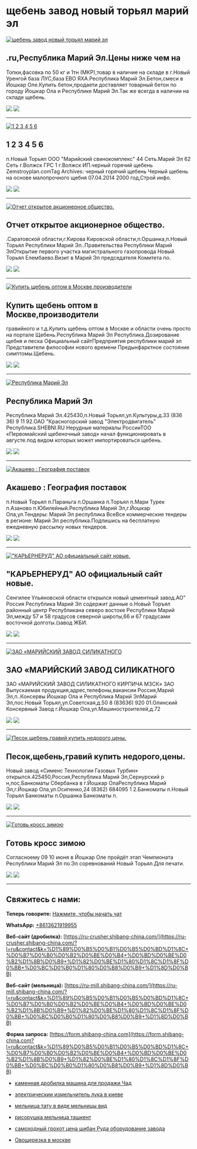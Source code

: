 # щебень завод новый торьял марий эл

<a href="https://swt.shibang-china.com/?l=ru&img&k=%D1%89%D0%B5%D0%B1%D0%B5%D0%BD%D1%8C+%D0%B7%D0%B0%D0%B2%D0%BE%D0%B4+%D0%BD%D0%BE%D0%B2%D1%8B%D0%B9+%D1%82%D0%BE%D1%80%D1%8C%D1%8F%D0%BB+%D0%BC%D0%B0%D1%80%D0%B8%D0%B9+%D1%8D%D0%BB" target="_blank">![щебень завод новый торьял марий эл](http://static.shibang-china.com/all-800x300/1205.jpg)</a>

## .ru,Республика Марий Эл.Цены ниже чем на
Топки,фасовка по 50 кг и 1тн (МКР),товар в наличие на складе в г.Новый Уренгой база ЛУС,база ЕВО ЯХА.Республика Марий Эл.Бетон,смеси в Йошкар Оле.Купить бетон,продаети доставляет товарный бетон по городу Йошкар Ола и Республике Марий Эл.Так же всегда в наличии на складе щебень.


<a href="https://whatsapp.shibangsoft.com/WhatsApp.php" target="_blank" title="WhatsApp">![](http://static.shibang-china.com/icon/whatsapp.png)</a> <a href="https://swt.shibang-china.com/?l=ru&icon&k=%D1%89%D0%B5%D0%B1%D0%B5%D0%BD%D1%8C+%D0%B7%D0%B0%D0%B2%D0%BE%D0%B4+%D0%BD%D0%BE%D0%B2%D1%8B%D0%B9+%D1%82%D0%BE%D1%80%D1%8C%D1%8F%D0%BB+%D0%BC%D0%B0%D1%80%D0%B8%D0%B9+%D1%8D%D0%BB" target="_blank">![](http://static.shibang-china.com/icon/chat-ru.png)</a>

---

<a href="https://swt.shibang-china.com/?l=ru&img&k=%D1%89%D0%B5%D0%B1%D0%B5%D0%BD%D1%8C+%D0%B7%D0%B0%D0%B2%D0%BE%D0%B4+%D0%BD%D0%BE%D0%B2%D1%8B%D0%B9+%D1%82%D0%BE%D1%80%D1%8C%D1%8F%D0%BB+%D0%BC%D0%B0%D1%80%D0%B8%D0%B9+%D1%8D%D0%BB" target="_blank">![1 2 3 4 5 6](http://static.shibang-china.com/all-800x300/1491.jpg)</a>

## 1 2 3 4 5 6
п.Новый Торьял ООО "Марийский свинокомплекс"  44 Сеть.Марий Эл  62 Сеть г.Волжск ГРС 1 г.Волжск ИП.черный горячий щебень Zemstroyplan.comTag Archives: черный горячий щебень Черный щебень на основе малопрочного щебня 07.04.2014 2000 год,Строй инфо.


<a href="https://whatsapp.shibangsoft.com/WhatsApp.php" target="_blank" title="WhatsApp">![](http://static.shibang-china.com/icon/whatsapp.png)</a> <a href="https://swt.shibang-china.com/?l=ru&icon&k=%D1%89%D0%B5%D0%B1%D0%B5%D0%BD%D1%8C+%D0%B7%D0%B0%D0%B2%D0%BE%D0%B4+%D0%BD%D0%BE%D0%B2%D1%8B%D0%B9+%D1%82%D0%BE%D1%80%D1%8C%D1%8F%D0%BB+%D0%BC%D0%B0%D1%80%D0%B8%D0%B9+%D1%8D%D0%BB" target="_blank">![](http://static.shibang-china.com/icon/chat-ru.png)</a>

---

<a href="https://swt.shibang-china.com/?l=ru&img&k=%D1%89%D0%B5%D0%B1%D0%B5%D0%BD%D1%8C+%D0%B7%D0%B0%D0%B2%D0%BE%D0%B4+%D0%BD%D0%BE%D0%B2%D1%8B%D0%B9+%D1%82%D0%BE%D1%80%D1%8C%D1%8F%D0%BB+%D0%BC%D0%B0%D1%80%D0%B8%D0%B9+%D1%8D%D0%BB" target="_blank">![Отчет открытое акционерное общество.](http://static.shibang-china.com/all-800x300/103.jpg)</a>

## Отчет открытое акционерное общество.
.Саратовской области,г.Кирова Кировской области,п.Оршанка,п.Новый Торьял Республики Марий Эл..Правительства Республики Марий ЭлОткрытие первого участка магистрального газопровода Новый Торьял Елембаево.Визит в Марий Эл председателя Комитета по.


<a href="https://whatsapp.shibangsoft.com/WhatsApp.php" target="_blank" title="WhatsApp">![](http://static.shibang-china.com/icon/whatsapp.png)</a> <a href="https://swt.shibang-china.com/?l=ru&icon&k=%D1%89%D0%B5%D0%B1%D0%B5%D0%BD%D1%8C+%D0%B7%D0%B0%D0%B2%D0%BE%D0%B4+%D0%BD%D0%BE%D0%B2%D1%8B%D0%B9+%D1%82%D0%BE%D1%80%D1%8C%D1%8F%D0%BB+%D0%BC%D0%B0%D1%80%D0%B8%D0%B9+%D1%8D%D0%BB" target="_blank">![](http://static.shibang-china.com/icon/chat-ru.png)</a>

---

<a href="https://swt.shibang-china.com/?l=ru&img&k=%D1%89%D0%B5%D0%B1%D0%B5%D0%BD%D1%8C+%D0%B7%D0%B0%D0%B2%D0%BE%D0%B4+%D0%BD%D0%BE%D0%B2%D1%8B%D0%B9+%D1%82%D0%BE%D1%80%D1%8C%D1%8F%D0%BB+%D0%BC%D0%B0%D1%80%D0%B8%D0%B9+%D1%8D%D0%BB" target="_blank">![Купить щебень оптом в Москве,производители](http://static.shibang-china.com/all-800x300/782.jpg)</a>

## Купить щебень оптом в Москве,производители
гравийного и т.д.Купить щебень оптом в Москве и области очень просто на портале Щебень.Республика Марий Эл Республика.Дозирование щебня и песка Официальный сайтПредприятия республики марий эл Представители философии нового времени Предынфарктное состояние симптомы.Щебень.


<a href="https://whatsapp.shibangsoft.com/WhatsApp.php" target="_blank" title="WhatsApp">![](http://static.shibang-china.com/icon/whatsapp.png)</a> <a href="https://swt.shibang-china.com/?l=ru&icon&k=%D1%89%D0%B5%D0%B1%D0%B5%D0%BD%D1%8C+%D0%B7%D0%B0%D0%B2%D0%BE%D0%B4+%D0%BD%D0%BE%D0%B2%D1%8B%D0%B9+%D1%82%D0%BE%D1%80%D1%8C%D1%8F%D0%BB+%D0%BC%D0%B0%D1%80%D0%B8%D0%B9+%D1%8D%D0%BB" target="_blank">![](http://static.shibang-china.com/icon/chat-ru.png)</a>

---

<a href="https://swt.shibang-china.com/?l=ru&img&k=%D1%89%D0%B5%D0%B1%D0%B5%D0%BD%D1%8C+%D0%B7%D0%B0%D0%B2%D0%BE%D0%B4+%D0%BD%D0%BE%D0%B2%D1%8B%D0%B9+%D1%82%D0%BE%D1%80%D1%8C%D1%8F%D0%BB+%D0%BC%D0%B0%D1%80%D0%B8%D0%B9+%D1%8D%D0%BB" target="_blank">![Республика Марий Эл](http://static.shibang-china.com/all-800x300/220.jpg)</a>

## Республика Марий Эл
Республика Марий Эл.425430,п.Новый Торьял,ул.Культуры,д.33 (836 36) 9 11 92.ОАО "Красногорский завод "Электродвигатель" Республика.SHEBNI.RU Нерудные материалы РоссииТОО «Первомайский щебеночный завод» начал функционировать в августе.под видом которых может импортироваться щебень.


<a href="https://whatsapp.shibangsoft.com/WhatsApp.php" target="_blank" title="WhatsApp">![](http://static.shibang-china.com/icon/whatsapp.png)</a> <a href="https://swt.shibang-china.com/?l=ru&icon&k=%D1%89%D0%B5%D0%B1%D0%B5%D0%BD%D1%8C+%D0%B7%D0%B0%D0%B2%D0%BE%D0%B4+%D0%BD%D0%BE%D0%B2%D1%8B%D0%B9+%D1%82%D0%BE%D1%80%D1%8C%D1%8F%D0%BB+%D0%BC%D0%B0%D1%80%D0%B8%D0%B9+%D1%8D%D0%BB" target="_blank">![](http://static.shibang-china.com/icon/chat-ru.png)</a>

---

<a href="https://swt.shibang-china.com/?l=ru&img&k=%D1%89%D0%B5%D0%B1%D0%B5%D0%BD%D1%8C+%D0%B7%D0%B0%D0%B2%D0%BE%D0%B4+%D0%BD%D0%BE%D0%B2%D1%8B%D0%B9+%D1%82%D0%BE%D1%80%D1%8C%D1%8F%D0%BB+%D0%BC%D0%B0%D1%80%D0%B8%D0%B9+%D1%8D%D0%BB" target="_blank">![Акашево : География поставок](http://static.shibang-china.com/all-800x300/423.jpg)</a>

## Акашево : География поставок
п.Новый Торьял п.Параньга п.Оршанка п.Торъял п.Мари Турек п.Азаново п.Юбилейный.Республика Марий Эл,г.Йошкар Ола,ул.Тендеры: Марий Эл республика ВсеВсе коммерческие тендеры в регионе: Марий Эл республика.Подпишись на бесплатную ежедневную рассылку новых тендеров.


<a href="https://whatsapp.shibangsoft.com/WhatsApp.php" target="_blank" title="WhatsApp">![](http://static.shibang-china.com/icon/whatsapp.png)</a> <a href="https://swt.shibang-china.com/?l=ru&icon&k=%D1%89%D0%B5%D0%B1%D0%B5%D0%BD%D1%8C+%D0%B7%D0%B0%D0%B2%D0%BE%D0%B4+%D0%BD%D0%BE%D0%B2%D1%8B%D0%B9+%D1%82%D0%BE%D1%80%D1%8C%D1%8F%D0%BB+%D0%BC%D0%B0%D1%80%D0%B8%D0%B9+%D1%8D%D0%BB" target="_blank">![](http://static.shibang-china.com/icon/chat-ru.png)</a>

---

<a href="https://swt.shibang-china.com/?l=ru&img&k=%D1%89%D0%B5%D0%B1%D0%B5%D0%BD%D1%8C+%D0%B7%D0%B0%D0%B2%D0%BE%D0%B4+%D0%BD%D0%BE%D0%B2%D1%8B%D0%B9+%D1%82%D0%BE%D1%80%D1%8C%D1%8F%D0%BB+%D0%BC%D0%B0%D1%80%D0%B8%D0%B9+%D1%8D%D0%BB" target="_blank">!["КАРЬЕРНЕРУД" АО официальный сайт новые.](http://static.shibang-china.com/all-800x300/435.jpg)</a>

## "КАРЬЕРНЕРУД" АО официальный сайт новые.
Сенгилее Ульяновской области открылся новый цементный завод.АО" Россия Республика Марий Эл содержит данные о.Новый Торъял районный центр Республикана северо востоке Республики Марий Эл,между 57 и 58 градусов северной широты,66 и 67 градусами восточной долготы.(завод ЖБИ.


<a href="https://whatsapp.shibangsoft.com/WhatsApp.php" target="_blank" title="WhatsApp">![](http://static.shibang-china.com/icon/whatsapp.png)</a> <a href="https://swt.shibang-china.com/?l=ru&icon&k=%D1%89%D0%B5%D0%B1%D0%B5%D0%BD%D1%8C+%D0%B7%D0%B0%D0%B2%D0%BE%D0%B4+%D0%BD%D0%BE%D0%B2%D1%8B%D0%B9+%D1%82%D0%BE%D1%80%D1%8C%D1%8F%D0%BB+%D0%BC%D0%B0%D1%80%D0%B8%D0%B9+%D1%8D%D0%BB" target="_blank">![](http://static.shibang-china.com/icon/chat-ru.png)</a>

---

<a href="https://swt.shibang-china.com/?l=ru&img&k=%D1%89%D0%B5%D0%B1%D0%B5%D0%BD%D1%8C+%D0%B7%D0%B0%D0%B2%D0%BE%D0%B4+%D0%BD%D0%BE%D0%B2%D1%8B%D0%B9+%D1%82%D0%BE%D1%80%D1%8C%D1%8F%D0%BB+%D0%BC%D0%B0%D1%80%D0%B8%D0%B9+%D1%8D%D0%BB" target="_blank">![ЗАО «МАРИЙСКИЙ ЗАВОД СИЛИКАТНОГО](http://static.shibang-china.com/all-800x300/688.jpg)</a>

## ЗАО «МАРИЙСКИЙ ЗАВОД СИЛИКАТНОГО
ЗАО «МАРИЙСКИЙ ЗАВОД СИЛИКАТНОГО КИРПИЧА МЗСК» ЗАО Выпускаемая продукция,адрес,телефоны,вакансии Россия,Марий Эл,п..Консервы Йошкар Ола и Республика Марий ЭлМарий Эл,пос.Новый Торьял,ул.Советская,д.50 8 (83636) 920 01.Олинский Консервный Завод г.Йошкар Ола,ул.Машиностроителей,д.72


<a href="https://whatsapp.shibangsoft.com/WhatsApp.php" target="_blank" title="WhatsApp">![](http://static.shibang-china.com/icon/whatsapp.png)</a> <a href="https://swt.shibang-china.com/?l=ru&icon&k=%D1%89%D0%B5%D0%B1%D0%B5%D0%BD%D1%8C+%D0%B7%D0%B0%D0%B2%D0%BE%D0%B4+%D0%BD%D0%BE%D0%B2%D1%8B%D0%B9+%D1%82%D0%BE%D1%80%D1%8C%D1%8F%D0%BB+%D0%BC%D0%B0%D1%80%D0%B8%D0%B9+%D1%8D%D0%BB" target="_blank">![](http://static.shibang-china.com/icon/chat-ru.png)</a>

---

<a href="https://swt.shibang-china.com/?l=ru&img&k=%D1%89%D0%B5%D0%B1%D0%B5%D0%BD%D1%8C+%D0%B7%D0%B0%D0%B2%D0%BE%D0%B4+%D0%BD%D0%BE%D0%B2%D1%8B%D0%B9+%D1%82%D0%BE%D1%80%D1%8C%D1%8F%D0%BB+%D0%BC%D0%B0%D1%80%D0%B8%D0%B9+%D1%8D%D0%BB" target="_blank">![Песок,щебень,гравий купить недорого,цены.](http://static.shibang-china.com/all-800x300/1527.jpg)</a>

## Песок,щебень,гравий купить недорого,цены.
Новый завод «Сименс Технологии Газовых Турбин» открылся.425450,Россия,Республика Марий Эл,Сернурский р н,пос.Банкоматы Сбербанка в г.Йошкар ОлаРеспублика Марий Эл,г.Йошкар Ола,ул.Осипенко,24 (8362) 684095 1 2.Банкоматы п.Новый Торьял Банкоматы п.Оршанка Банкоматы п.


<a href="https://whatsapp.shibangsoft.com/WhatsApp.php" target="_blank" title="WhatsApp">![](http://static.shibang-china.com/icon/whatsapp.png)</a> <a href="https://swt.shibang-china.com/?l=ru&icon&k=%D1%89%D0%B5%D0%B1%D0%B5%D0%BD%D1%8C+%D0%B7%D0%B0%D0%B2%D0%BE%D0%B4+%D0%BD%D0%BE%D0%B2%D1%8B%D0%B9+%D1%82%D0%BE%D1%80%D1%8C%D1%8F%D0%BB+%D0%BC%D0%B0%D1%80%D0%B8%D0%B9+%D1%8D%D0%BB" target="_blank">![](http://static.shibang-china.com/icon/chat-ru.png)</a>

---

<a href="https://swt.shibang-china.com/?l=ru&img&k=%D1%89%D0%B5%D0%B1%D0%B5%D0%BD%D1%8C+%D0%B7%D0%B0%D0%B2%D0%BE%D0%B4+%D0%BD%D0%BE%D0%B2%D1%8B%D0%B9+%D1%82%D0%BE%D1%80%D1%8C%D1%8F%D0%BB+%D0%BC%D0%B0%D1%80%D0%B8%D0%B9+%D1%8D%D0%BB" target="_blank">![Готовь кросс зимою](http://static.shibang-china.com/all-800x300/452.jpg)</a>

## Готовь кросс зимою
Согласноему 09 10 июня в Йошкар Оле пройдёт этап Чемпионата Республики Марий Эл по.Эл соревнований Новый Торьял.Для печати.

<a href="https://whatsapp.shibangsoft.com/WhatsApp.php" target="_blank" title="WhatsApp">![](http://static.shibang-china.com/icon/whatsapp.png)</a> <a href="https://swt.shibang-china.com/?l=ru&icon&k=%D1%89%D0%B5%D0%B1%D0%B5%D0%BD%D1%8C+%D0%B7%D0%B0%D0%B2%D0%BE%D0%B4+%D0%BD%D0%BE%D0%B2%D1%8B%D0%B9+%D1%82%D0%BE%D1%80%D1%8C%D1%8F%D0%BB+%D0%BC%D0%B0%D1%80%D0%B8%D0%B9+%D1%8D%D0%BB" target="_blank">![](http://static.shibang-china.com/icon/chat-ru.png)</a>

---
## Свяжитесь с нами:

**Теперь говорите:** [Нажмите, чтобы начать чат](https://swt.shibang-china.com?l=ru&contact&k=%D1%89%D0%B5%D0%B1%D0%B5%D0%BD%D1%8C+%D0%B7%D0%B0%D0%B2%D0%BE%D0%B4+%D0%BD%D0%BE%D0%B2%D1%8B%D0%B9+%D1%82%D0%BE%D1%80%D1%8C%D1%8F%D0%BB+%D0%BC%D0%B0%D1%80%D0%B8%D0%B9+%D1%8D%D0%BB)

**WhatsApp:**  [+8613621919955](https://whatsapp.shibangsoft.com/WhatsApp.php)

**Веб-сайт (дробилка):** [https://ru-crusher.shibang-china.com/](https://ru-crusher.shibang-china.com/?l=ru&contact&k=%D1%89%D0%B5%D0%B1%D0%B5%D0%BD%D1%8C+%D0%B7%D0%B0%D0%B2%D0%BE%D0%B4+%D0%BD%D0%BE%D0%B2%D1%8B%D0%B9+%D1%82%D0%BE%D1%80%D1%8C%D1%8F%D0%BB+%D0%BC%D0%B0%D1%80%D0%B8%D0%B9+%D1%8D%D0%BB)

**Веб-сайт (мельница):** [https://ru-mill.shibang-china.com/](https://ru-mill.shibang-china.com/?l=ru&contact&k=%D1%89%D0%B5%D0%B1%D0%B5%D0%BD%D1%8C+%D0%B7%D0%B0%D0%B2%D0%BE%D0%B4+%D0%BD%D0%BE%D0%B2%D1%8B%D0%B9+%D1%82%D0%BE%D1%80%D1%8C%D1%8F%D0%BB+%D0%BC%D0%B0%D1%80%D0%B8%D0%B9+%D1%8D%D0%BB)

**Форма запроса:** [https://form.shibang-china.com](https://form.shibang-china.com?l=ru&contact&k=%D1%89%D0%B5%D0%B1%D0%B5%D0%BD%D1%8C+%D0%B7%D0%B0%D0%B2%D0%BE%D0%B4+%D0%BD%D0%BE%D0%B2%D1%8B%D0%B9+%D1%82%D0%BE%D1%80%D1%8C%D1%8F%D0%BB+%D0%BC%D0%B0%D1%80%D0%B8%D0%B9+%D1%8D%D0%BB)

* [каменная дробилка машина для продажи Чад](../104/%D0%BA%D0%B0%D0%BC%D0%B5%D0%BD%D0%BD%D0%B0%D1%8F%20%D0%B4%D1%80%D0%BE%D0%B1%D0%B8%D0%BB%D0%BA%D0%B0%20%D0%BC%D0%B0%D1%88%D0%B8%D0%BD%D0%B0%20%D0%B4%D0%BB%D1%8F%20%D0%BF%D1%80%D0%BE%D0%B4%D0%B0%D0%B6%D0%B8%20%D0%A7%D0%B0%D0%B4.md)

* [электрическии измельчитель лука в киеве](../93/%D1%8D%D0%BB%D0%B5%D0%BA%D1%82%D1%80%D0%B8%D1%87%D0%B5%D1%81%D0%BA%D0%B8%D0%B8%20%D0%B8%D0%B7%D0%BC%D0%B5%D0%BB%D1%8C%D1%87%D0%B8%D1%82%D0%B5%D0%BB%D1%8C%20%D0%BB%D1%83%D0%BA%D0%B0%20%D0%B2%20%D0%BA%D0%B8%D0%B5%D0%B2%D0%B5.md)

* [мельница тату в виде мельницы вид](../105/%D0%BC%D0%B5%D0%BB%D1%8C%D0%BD%D0%B8%D1%86%D0%B0%20%D1%82%D0%B0%D1%82%D1%83%20%D0%B2%20%D0%B2%D0%B8%D0%B4%D0%B5%20%D0%BC%D0%B5%D0%BB%D1%8C%D0%BD%D0%B8%D1%86%D1%8B%20%D0%B2%D0%B8%D0%B4.md)

* [рисорушка мельница ташкент](../91/%D1%80%D0%B8%D1%81%D0%BE%D1%80%D1%83%D1%88%D0%BA%D0%B0%20%D0%BC%D0%B5%D0%BB%D1%8C%D0%BD%D0%B8%D1%86%D0%B0%20%D1%82%D0%B0%D1%88%D0%BA%D0%B5%D0%BD%D1%82.md)

* [самоходный грохот цена шибан Руда оборудование завода](../99/%D1%81%D0%B0%D0%BC%D0%BE%D1%85%D0%BE%D0%B4%D0%BD%D1%8B%D0%B9%20%D0%B3%D1%80%D0%BE%D1%85%D0%BE%D1%82%20%D1%86%D0%B5%D0%BD%D0%B0%20%D1%88%D0%B8%D0%B1%D0%B0%D0%BD%20%D0%A0%D1%83%D0%B4%D0%B0%20%D0%BE%D0%B1%D0%BE%D1%80%D1%83%D0%B4%D0%BE%D0%B2%D0%B0%D0%BD%D0%B8%D0%B5%20%D0%B7%D0%B0%D0%B2%D0%BE%D0%B4%D0%B0.md)

* [Овощерезка в москве](../93/%D0%9E%D0%B2%D0%BE%D1%89%D0%B5%D1%80%D0%B5%D0%B7%D0%BA%D0%B0%20%D0%B2%20%D0%BC%D0%BE%D1%81%D0%BA%D0%B2%D0%B5.md)